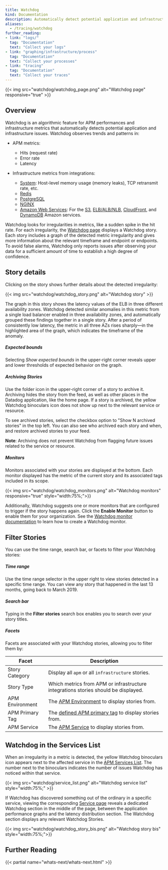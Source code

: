 ```yaml
---
title: Watchdog
kind: Documentation
description: Automatically detect potential application and infrastructure issues
aliases:
  - /tracing/watchdog
further_reading:
- link: "logs/"
  tag: "Documentation"
  text: "Collect your logs"
- link: "graphing/infrastructure/process"
  tag: "Documentation"
  text: "Collect your processes"
- link: "tracing"
  tag: "Documentation"
  text: "Collect your traces"
---
```


{{< img src="watchdog/watchdog_page.png" alt="Watchdog page" responsive="true" >}}

## Overview

Watchdog is an algorithmic feature for APM performances and infrastructure metrics that automatically detects potential application and infrastructure issues. Watchdog observes trends and patterns in:

* APM metrics:
  * Hits (request rate)
  * Error rate
  * Latency

* Infrastructure metrics from integrations:
  * [System][1]: Host-level memory usage (memory leaks), TCP retransmit rate, etc.
  * [Redis][2]
  * [PostgreSQL][3]
  * [NGINX][4]
  * [Amazon Web Services][5]: For the [S3][6], [ELB/ALB/NLB][7], [CloudFront][8], and [DynamoDB][9] Amazon services.

Watchdog looks for irregularities in metrics, like a sudden spike in the hit rate. For each irregularity, the [Watchdog page][10] displays a Watchdog story. Each story includes a graph of the detected metric irregularity and gives more information about the relevant timeframe and endpoint or endpoints. To avoid false alarms, Watchdog only reports issues after observing your data for a sufficient amount of time to establish a high degree of confidence.

## Story details

Clicking on the story shows further details about the detected irregularity:

{{< img src="watchdog/watchdog_story.png" alt="Watchdog story"  >}}

The graph in this story shows the latency values of the ELB in three different availability zones. Watchdog detected similar anomalies in this metric from a single load balancer enabled in three availability zones, and automatically grouped these findings together in a single story. After a period of consistently low latency, the metric in all three AZs rises sharply—in the highlighted area of the graph, which indicates the timeframe of the anomaly.

##### Expected bounds

Selecting *Show expected bounds* in the upper-right corner reveals upper and lower thresholds of expected behavior on the graph.

##### Archiving Stories

Use the folder icon in the upper-right corner of a story to archive it. Archiving hides the story from the feed, as well as other places in the Datadog application, like the home page. If a story is archived, the yellow Watchdog binoculars icon does not show up next to the relevant service or resource.

To see archived stories, select the checkbox option to "Show N archived stories" in the top left. You can also see who archived each story and when, and restore archived stories to your feed.

**Note**: Archiving does not prevent Watchdog from flagging future issues related to the service or resource.

##### Monitors

Monitors associated with your stories are displayed at the bottom. Each monitor displayed has the metric of the current story and its associated tags included in its scope.

{{< img src="watchdog/watchdog_monitors.png" alt="Watchdog monitors" responsive="true" style="width:75%;">}}

Additionally, Watchdog suggests one or more monitors that are configured to trigger if the story happens again. Click the **Enable Monitor** button to enable them for your organization. See the [Watchdog monitor documentation][11] to learn how to create a Watchdog monitor.

## Filter Stories

You can use the time range, search bar, or facets to filter your Watchdog stories:

##### Time range

Use the time range selector in the upper right to view stories detected in a specific time range. You can view any story that happened in the last 13 months, going back to March 2019.

##### Search bar

Typing in the **Filter stories** search box enables you to search over your story titles.

##### Facets

Facets are associated with your Watchdog stories, allowing you to filter them by:

| Facet           | Description                                                                        |
|-----------------|------------------------------------------------------------------------------------|
| Story Category  | Display all `apm` or all `infrastructure` stories.                                 |
| Story Type      | Which metrics from APM or infrastructure integrations stories should be displayed. |
| APM Environment | The [APM Environment][12] to display stories from.                                 |
| APM Primary Tag | The [defined APM primary tag][13] to display stories from.                         |
| APM Service     | The [APM Service][14] to display stories from.                                     |

## Watchdog in the Services List

When an irregularity in a metric is detected, the yellow Watchdog binoculars icon appears next to the affected service in the [APM Services List][15]. The number next to the binoculars indicates the number of issues Watchdog has noticed within that service.

{{< img src="watchdog/service_list.png" alt="Watchdog service list" style="width:75%;" >}}

If Watchdog has discovered something out of the ordinary in a specific service, viewing the corresponding [Service page][15] reveals a dedicated Watchdog section in the middle of the page, between the application performance graphs and the latency distribution section. The Watchdog section displays any relevant Watchdog Stories.

{{< img src="watchdog/watchdog_story_bis.png" alt="Watchdog story bis" style="width:75%;">}}

## Further Reading

{{< partial name="whats-next/whats-next.html" >}}

[1]: /integrations/system
[2]: /integrations/redis
[3]: /integrations/postgres
[4]: /integrations/nginx
[5]: /integrations/amazon_web_services
[6]: /integrations/amazon_s3
[7]: /integrations/amazon_elb
[8]: /integrations/amazon_cloudfront
[9]: /integrations/amazon_dynamodb
[10]: https://app.datadoghq.com/apm/watchdog
[11]: /monitors/monitor_types/watchdog/
[12]: /tracing/send_traces/#configure-your-environment
[13]: /tracing/advanced/setting_primary_tags_to_scope/
[14]: /tracing/visualization/#services
[15]: /tracing/visualization/services_list
